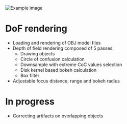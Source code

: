 ![Example image](https://raw.githubusercontent.com/bartlomiejn/dof-rendering-metal/master/dof_rendering.gif)

# DoF rendering
- Loading and rendering of OBJ model files
- Depth of field rendering composed of 5 passes:
  - Drawing objects
  - Circle of confusion calculation
  - Downsample with extreme CoC values selection
  - Disk kernel based bokeh calculation
  - Box filter
- Adjustable focus distance, range and bokeh radius

# In progress
- Correcting artifacts on overlapping objects
